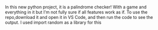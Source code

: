 In this new python project, it is a palindrome checker! With a game and everything in it but I'm not fully sure if all features work as if. To use the repo,download it and open it in VS Code, and then run the code to see the output. I used import random as a library for this 
